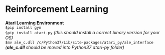 # Reinforcement Learning
**Atari Learning Environment**<br />
`$pip install gym` <br />
`$pip install atari-py` *(this should install a correct binary version for your OS)* <br />
`$mv ale_c.dll /c/Python37/Lib/site-packages/atari_py/ale_interface` <br />
*(**ale_c.dll** should be moved into Python37 atari-py folder)* <br />
